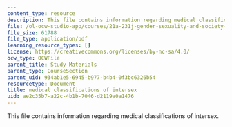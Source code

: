 ```yaml
---
content_type: resource
description: This file contains information regarding medical classifications of intersex.
file: /ol-ocw-studio-app/courses/21a-231j-gender-sexuality-and-society-spring-2006/ae2c35b7a22c4b1b7046d2119a0a1476_MIT21A_213JS06_intersex.pdf
file_size: 61788
file_type: application/pdf
learning_resource_types: []
license: https://creativecommons.org/licenses/by-nc-sa/4.0/
ocw_type: OCWFile
parent_title: Study Materials
parent_type: CourseSection
parent_uid: 934ab1e5-6945-b977-b4b4-0f3bc6326b54
resourcetype: Document
title: medical classifications of intersex
uid: ae2c35b7-a22c-4b1b-7046-d2119a0a1476
---
```

This file contains information regarding medical classifications of intersex.